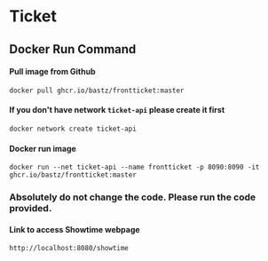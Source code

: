 # Ticket
## Docker Run Command

#### Pull image from Github
```
docker pull ghcr.io/bastz/frontticket:master
```

#### If you don't have network `ticket-api` please create it first
```
docker network create ticket-api
```

#### Docker run image
```
docker run --net ticket-api --name frontticket -p 8090:8090 -it ghcr.io/bastz/frontticket:master
```
### Absolutely do not change the code. Please run the code provided.

#### Link to access Showtime webpage
```
http://localhost:8080/showtime
```

